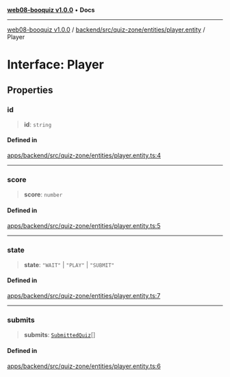 [**web08-booquiz v1.0.0**](../../../../../../README.md) • **Docs**

***

[web08-booquiz v1.0.0](../../../../../../modules.md) / [backend/src/quiz-zone/entities/player.entity](../README.md) / Player

# Interface: Player

## Properties

### id

> **id**: `string`

#### Defined in

[apps/backend/src/quiz-zone/entities/player.entity.ts:4](https://github.com/boostcampwm-2024/web08-BooQuiz/blob/7476b6206e2a8c55cace72cc6ee6a8796386519f/apps/backend/src/quiz-zone/entities/player.entity.ts#L4)

***

### score

> **score**: `number`

#### Defined in

[apps/backend/src/quiz-zone/entities/player.entity.ts:5](https://github.com/boostcampwm-2024/web08-BooQuiz/blob/7476b6206e2a8c55cace72cc6ee6a8796386519f/apps/backend/src/quiz-zone/entities/player.entity.ts#L5)

***

### state

> **state**: `"WAIT"` \| `"PLAY"` \| `"SUBMIT"`

#### Defined in

[apps/backend/src/quiz-zone/entities/player.entity.ts:7](https://github.com/boostcampwm-2024/web08-BooQuiz/blob/7476b6206e2a8c55cace72cc6ee6a8796386519f/apps/backend/src/quiz-zone/entities/player.entity.ts#L7)

***

### submits

> **submits**: [`SubmittedQuiz`](../../submitted.quiz/interfaces/SubmittedQuiz.md)[]

#### Defined in

[apps/backend/src/quiz-zone/entities/player.entity.ts:6](https://github.com/boostcampwm-2024/web08-BooQuiz/blob/7476b6206e2a8c55cace72cc6ee6a8796386519f/apps/backend/src/quiz-zone/entities/player.entity.ts#L6)
